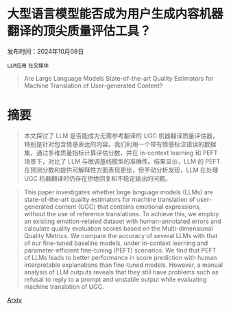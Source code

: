 # 大型语言模型能否成为用户生成内容机器翻译的顶尖质量评估工具？

发布时间：2024年10月08日

`LLM应用` `社交媒体`

> Are Large Language Models State-of-the-art Quality Estimators for Machine Translation of User-generated Content?

# 摘要

> 本文探讨了 LLM 是否能成为无需参考翻译的 UGC 机器翻译质量评估器，特别是针对包含情感表达的内容。我们利用一个带有情感标注错误的数据集，通过多维质量指标计算评估分数，并在 in-context learning 和 PEFT 场景下，对比了 LLM 与微调基线模型的准确性。结果显示，LLM 的 PEFT 在预测分数和提供可解释性方面表现更佳，但手动分析发现，LLM 在处理 UGC 机器翻译时仍存在拒绝回复和不稳定输出的问题。

> This paper investigates whether large language models (LLMs) are state-of-the-art quality estimators for machine translation of user-generated content (UGC) that contains emotional expressions, without the use of reference translations. To achieve this, we employ an existing emotion-related dataset with human-annotated errors and calculate quality evaluation scores based on the Multi-dimensional Quality Metrics. We compare the accuracy of several LLMs with that of our fine-tuned baseline models, under in-context learning and parameter-efficient fine-tuning (PEFT) scenarios. We find that PEFT of LLMs leads to better performance in score prediction with human interpretable explanations than fine-tuned models. However, a manual analysis of LLM outputs reveals that they still have problems such as refusal to reply to a prompt and unstable output while evaluating machine translation of UGC.

[Arxiv](https://arxiv.org/abs/2410.06338)